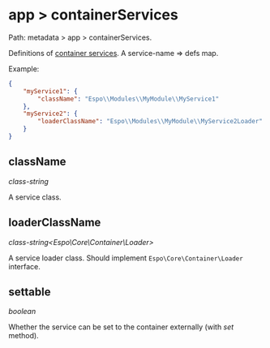 # app > containerServices

Path: metadata > app > containerServices.

Definitions of [container services](../di.md#container-services). A service-name => defs map.

Example:

```json
{
    "myService1": {
        "className": "Espo\\Modules\\MyModule\\MyService1"
    },
    "myService2": {
        "loaderClassName": "Espo\\Modules\\MyModule\\MyService2Loader"
    }
}

```

## className

*class-string*

A service class.

## loaderClassName

*class-string<Espo\Core\Container\Loader>*

A service loader class. Should implement `Espo\Core\Container\Loader` interface.

## settable

*boolean*

Whether the service can be set to the container externally (with *set* method).
